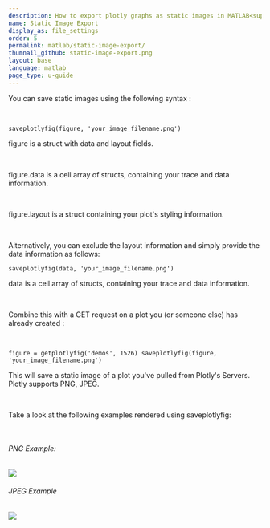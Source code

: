 ```yaml
---
description: How to export plotly graphs as static images in MATLAB<sup>&reg;</sup>. Plotly supports png, jpg, and more image export.
name: Static Image Export
display_as: file_settings
order: 5
permalink: matlab/static-image-export/
thumnail_github: static-image-export.png
layout: base
language: matlab
page_type: u-guide
---
```


<p>You can save static images using the following syntax :</p>
<br>

<code>
saveplotlyfig(figure, 'your_image_filename.png')</code>

<p>figure is a struct with data and layout fields.</p>
<br>
<p>figure.data is a cell array of structs, containing your trace and data information.</p>
<br>
<p>figure.layout is a struct containing your plot's styling information.</p>
<br>

<p>Alternatively, you can exclude the layout information and simply provide the data information as follows:

<code>saveplotlyfig(data, 'your_image_filename.png')</code>
</br>
<p>data is a cell array of structs, containing your trace and data information.</p>
<br>


<p>Combine this with a GET request on a plot you (or someone else) has already created :<p>
</br>

<code>figure = getplotlyfig('demos', 1526)
saveplotlyfig(figure, 'your_image_filename.png')
</code>

<p>This will save a static image of a plot you've pulled from Plotly's Servers. Plotly supports PNG, JPEG.</p>
<br>

<p>Take a look at the following examples rendered using saveplotlyfig:</p><br>

<h6>PNG Example:</h6>

<img src="https://plotly.com/~PlotBot/149.png">

<h6>JPEG Example</h6>

<img src="https://plotly.com/~Dreamshot/539.jpeg">

<br>
